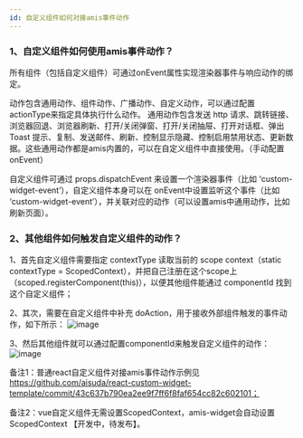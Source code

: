 ```yaml
---
id: 自定义组件如何对接amis事件动作
---
```


### 1、自定义组件如何使用amis事件动作？
所有组件（包括自定义组件）可通过onEvent属性实现渲染器事件与响应动作的绑定。

动作包含通用动作、组件动作、广播动作、自定义动作，可以通过配置actionType来指定具体执行什么动作。
通用动作包含发送 http 请求、跳转链接、浏览器回退、浏览器刷新、打开/关闭弹窗、打开/关闭抽屉、打开对话框、弹出 Toast 提示、复制、发送邮件、刷新、控制显示隐藏、控制启用禁用状态、更新数据。这些通用动作都是amis内置的，可以在自定义组件中直接使用。（手动配置onEvent）

自定义组件可通过 props.dispatchEvent 来设置一个渲染器事件（比如 ‘custom-widget-event’），自定义组件本身可以在 onEvent中设置监听这个事件（比如 ‘custom-widget-event’），并关联对应的动作（可以设置amis中通用动作，比如刷新页面）。

### 2、其他组件如何触发自定义组件的动作？
1、首先自定义组件需要指定 contextType 读取当前的 scope context（static contextType = ScopedContext），并把自己注册在这个scope上（scoped.registerComponent(this)），以便其他组件能通过 componentId 找到这个自定义组件；

2、其次，需要在自定义组件中补充 doAction，用于接收外部组件触发的事件动作，如下所示：
![image](/img/NPM组件扩展包/custom-widget-doAction.png)

3、然后其他组件就可以通过配置componentId来触发自定义组件的动作：
![image](/img/NPM组件扩展包/dispatch-custom-event.png)

备注1：普通react自定义组件对接amis事件动作示例见 https://github.com/aisuda/react-custom-widget-template/commit/43c637b790ea2ee9f7ff6f8faf654cc82c602101；

备注2：vue自定义组件无需设置ScopedContext，amis-widget会自动设置ScopedContext 【开发中，待发布】。
